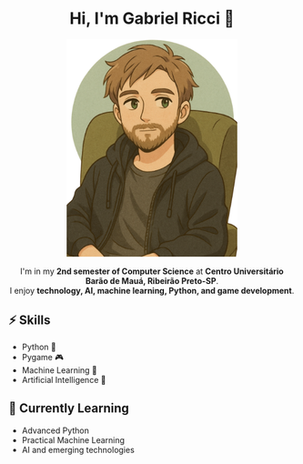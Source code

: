 <div align="center">

# Hi, I'm Gabriel Ricci 👋

<img src="avatar_image.png" alt="avatar_image" width="300"/>

</div>



<div align="center">

I'm in my **2nd semester of Computer Science** at **Centro Universitário Barão de Mauá, Ribeirão Preto-SP**.  
I enjoy **technology, AI, machine learning, Python, and game development**.

</div>

## ⚡ Skills
- Python 🐍
- Pygame 🎮
- Machine Learning 🤖
- Artificial Intelligence 🧠

## 🌱 Currently Learning
- Advanced Python
- Practical Machine Learning
- AI and emerging technologies
